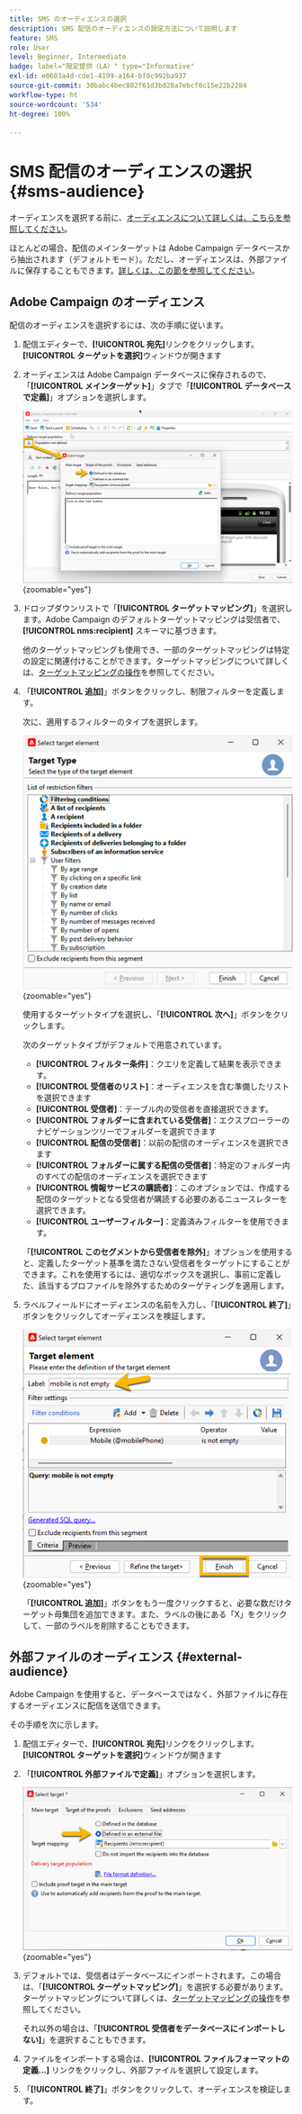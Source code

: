 ```yaml
---
title: SMS のオーディエンスの選択
description: SMS 配信のオーディエンスの設定方法について説明します
feature: SMS
role: User
level: Beginner, Intermediate
badge: label="限定提供（LA）" type="Informative"
exl-id: e0603a4d-cde1-4199-a164-bf0c992ba937
source-git-commit: 30babc4bec802f61d3bd28a7ebcf0c15e22b2284
workflow-type: ht
source-wordcount: '534'
ht-degree: 100%

---
```


# SMS 配信のオーディエンスの選択 {#sms-audience}

オーディエンスを選択する前に、[オーディエンスについて詳しくは、こちらを参照してください](../../audiences/gs-audiences.md)。

ほとんどの場合、配信のメインターゲットは Adobe Campaign データベースから抽出されます（デフォルトモード）。ただし、オーディエンスは、外部ファイルに保存することもできます。[詳しくは、この節を参照してください](#external-audience)。

## Adobe Campaign のオーディエンス

配信のオーディエンスを選択するには、次の手順に従います。

1. 配信エディターで、**[!UICONTROL 宛先]**&#x200B;リンクをクリックします。**[!UICONTROL ターゲットを選択]**&#x200B;ウィンドウが開きます

1. オーディエンスは Adobe Campaign データベースに保存されるので、「**[!UICONTROL メインターゲット]**」タブで「**[!UICONTROL データベースで定義]**」オプションを選択します。

   ![](assets/audience_to.png){zoomable="yes"}

1. ドロップダウンリストで「**[!UICONTROL ターゲットマッピング]**」を選択します。Adobe Campaign のデフォルトターゲットマッピングは受信者で、**[!UICONTROL nms:recipient]** スキーマに基づきます。

   他のターゲットマッピングも使用でき、一部のターゲットマッピングは特定の設定に関連付けることができます。ターゲットマッピングについて詳しくは、[ターゲットマッピングの操作](../../audiences/target-mappings.md)を参照してください。

1. 「**[!UICONTROL 追加]**」ボタンをクリックし、制限フィルターを定義します。

   次に、適用するフィルターのタイプを選択します。

   ![](assets/audience_filters.png){zoomable="yes"}

   使用するターゲットタイプを選択し、「**[!UICONTROL 次へ]**」ボタンをクリックします。

   次のターゲットタイプがデフォルトで用意されています。

   * **[!UICONTROL フィルター条件]**：クエリを定義して結果を表示できます。
   * **[!UICONTROL 受信者のリスト]**：オーディエンスを含む準備したリストを選択できます
   * **[!UICONTROL 受信者]**：テーブル内の受信者を直接選択できます。
   * **[!UICONTROL フォルダーに含まれている受信者]**：エクスプローラーのナビゲーションツリーでフォルダーを選択できます
   * **[!UICONTROL 配信の受信者]**：以前の配信のオーディエンスを選択できます
   * **[!UICONTROL フォルダーに属する配信の受信者]**：特定のフォルダー内のすべての配信のオーディエンスを選択できます
   * **[!UICONTROL 情報サービスの購読者]**：このオプションでは、作成する配信のターゲットとなる受信者が購読する必要のあるニュースレターを選択できます。
   * **[!UICONTROL ユーザーフィルター]**：定義済みフィルターを使用できます。

   「**[!UICONTROL このセグメントから受信者を除外]**」オプションを使用すると、定義したターゲット基準を満たさない受信者をターゲットにすることができます。これを使用するには、適切なボックスを選択し、事前に定義した、該当するプロファイルを除外するためのターゲティングを適用します。

1. ラベルフィールドにオーディエンスの名前を入力し、「**[!UICONTROL 終了]**」ボタンをクリックしてオーディエンスを検証します。

   ![](assets/audience_finish.png){zoomable="yes"}

   「**[!UICONTROL 追加]**」ボタンをもう一度クリックすると、必要な数だけターゲット母集団を追加できます。また、ラベルの後にある「X」をクリックして、一部のラベルを削除することもできます。

## 外部ファイルのオーディエンス {#external-audience}

Adobe Campaign を使用すると、データベースではなく、外部ファイルに存在するオーディエンスに配信を送信できます。

その手順を次に示します。

1. 配信エディターで、**[!UICONTROL 宛先]**&#x200B;リンクをクリックします。**[!UICONTROL ターゲットを選択]**&#x200B;ウィンドウが開きます

1. 「**[!UICONTROL 外部ファイルで定義]**」オプションを選択します。

   ![](assets/audience_externalfile.png){zoomable="yes"}

1. デフォルトでは、受信者はデータベースにインポートされます。この場合は、「**[!UICONTROL ターゲットマッピング]**」を選択する必要があります。ターゲットマッピングについて詳しくは、[ターゲットマッピングの操作](../../audiences/target-mappings.md)を参照してください。

   それ以外の場合は、「**[!UICONTROL 受信者をデータベースにインポートしない]**」を選択することもできます。

1. ファイルをインポートする場合は、**[!UICONTROL ファイルフォーマットの定義...]** リンクをクリックし、外部ファイルを選択して設定します。

1. 「**[!UICONTROL 終了]**」ボタンをクリックして、オーディエンスを検証します。
